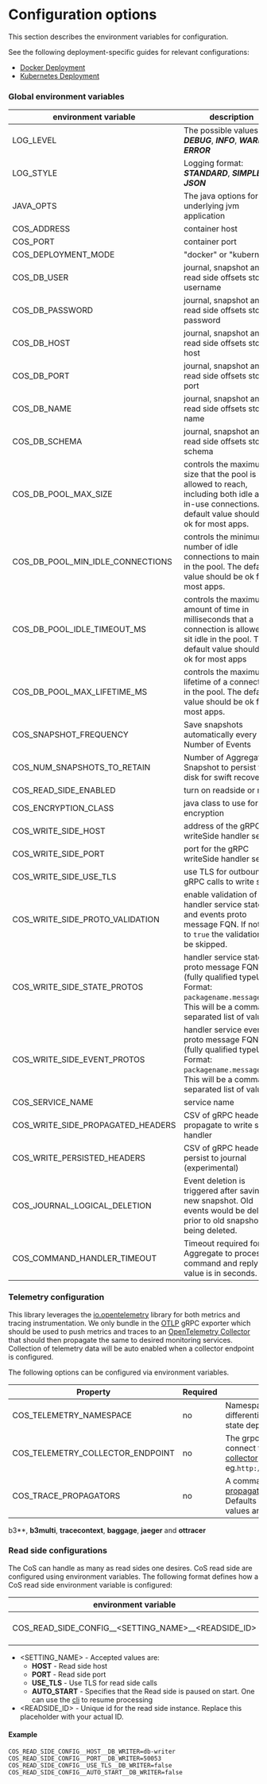 # Configuration options

This section describes the environment variables for configuration.

See the following deployment-specific guides for relevant configurations:

- [Docker Deployment](./docker-deployment.md)
- [Kubernetes Deployment](./kubernetes-deployment.md)

### Global environment variables

| environment variable | description | default |
|--- | --- | --- |
| LOG_LEVEL | The possible values are: _**DEBUG**_, _**INFO**_, _**WARN**_, _**ERROR**_ | DEBUG |
| LOG_STYLE | Logging format: _**STANDARD**_, _**SIMPLE**_, _**JSON**_ | _**JSON**_ |
| JAVA_OPTS | The java options for the underlying jvm application | -Xms256M -Xmx1G -XX:+UseG1GC |
| COS_ADDRESS | container host | 0.0.0.0 |
| COS_PORT | container port | 9000 |
| COS_DEPLOYMENT_MODE | "docker" or "kubernetes" | "docker" |
| COS_DB_USER | journal, snapshot and read side offsets store username | postgres |
| COS_DB_PASSWORD | journal, snapshot and read side offsets store password | changeme |
| COS_DB_HOST | journal, snapshot and read side offsets store host | localhost |
| COS_DB_PORT | journal, snapshot and read side offsets store port | 5432 |
| COS_DB_NAME | journal, snapshot and read side offsets store db name | postgres |
| COS_DB_SCHEMA | journal, snapshot and read side offsets store db schema | public |
| COS_DB_POOL_MAX_SIZE |  controls the maximum size that the pool is allowed to reach, including both idle and in-use connections. The default value should be ok for most apps. | 10 |
| COS_DB_POOL_MIN_IDLE_CONNECTIONS | controls the minimum number of idle connections to maintain in the pool. The default value should be ok for most apps. | 3 |
| COS_DB_POOL_IDLE_TIMEOUT_MS | controls the maximum amount of time in milliseconds that a connection is allowed to sit idle in the pool. The default value should be ok for most apps | 30000 |
| COS_DB_POOL_MAX_LIFETIME_MS | controls the maximum lifetime of a connection in the pool. The default value should be ok for most apps. | 60000 |
| COS_SNAPSHOT_FREQUENCY |Save snapshots automatically every Number of Events| 100 |
| COS_NUM_SNAPSHOTS_TO_RETAIN | Number of Aggregate Snapshot to persist to disk for swift recovery | 2 |
| COS_READ_SIDE_ENABLED | turn on readside or not | false |
| COS_ENCRYPTION_CLASS | java class to use for encryption | <none> |
| COS_WRITE_SIDE_HOST | address of the gRPC writeSide handler service | <none> |
| COS_WRITE_SIDE_PORT | port for the gRPC writeSide handler service | <none> |
| COS_WRITE_SIDE_USE_TLS | use TLS for outbound gRPC calls to write side | false |
| COS_WRITE_SIDE_PROTO_VALIDATION | enable validation of the handler service states and events proto message FQN. If not set to `true` the validation will be skipped.  | false |
| COS_WRITE_SIDE_STATE_PROTOS | handler service states proto message FQN (fully qualified typeUrl). Format: `packagename.messagename`. This will be a comma separated list of values | <none> |
| COS_WRITE_SIDE_EVENT_PROTOS | handler service events proto message FQN (fully qualified typeUrl). Format: `packagename.messagename`. This will be a comma separated list of values | <none> |
| COS_SERVICE_NAME | service name | chiefofstate |
| COS_WRITE_SIDE_PROPAGATED_HEADERS | CSV of gRPC headers to propagate to write side handler | <none> |
| COS_WRITE_PERSISTED_HEADERS | CSV of gRPC headers to persist to journal (experimental) | <none> |
| COS_JOURNAL_LOGICAL_DELETION | Event deletion is triggered after saving a new snapshot. Old events would be deleted prior to old snapshots being deleted. | false |
| COS_COMMAND_HANDLER_TIMEOUT | Timeout required for the Aggregate to process command and reply. The value is in seconds. | 5 |

### Telemetry configuration

This library leverages the [io.opentelemetry](https://opentelemetry.io/docs/java/) library for both metrics and tracing
instrumentation. We only bundle in
the [OTLP](https://github.com/open-telemetry/opentelemetry-specification/blob/main/specification/protocol/otlp.md) gRPC
exporter which should be used to push metrics and traces to
an [OpenTelemetry Collector](https://opentelemetry.io/docs/collector/)
that should then propagate the same to desired monitoring services. Collection of telemetry data will be auto enabled
when a collector endpoint is configured.

The following options can be configured via environment variables.

Property | Required | Description
--- | --- | ---
COS_TELEMETRY_NAMESPACE | no | Namespace to be used to differentiate different chief of state deployments
COS_TELEMETRY_COLLECTOR_ENDPOINT | no | The grpc endpoint to be use to connect to an [opentelemetry collector](https://opentelemetry.io/docs/collector/) eg.`http://otlp.collector:4317`
COS_TRACE_PROPAGATORS | no | A comma separated list of [propagators](https://github.com/open-telemetry/opentelemetry-specification/blob/main/specification/context/api-propagators.md#propagators-distribution) to enable. Defaults to `b3multi`. Valid values are **

b3**, **b3multi**, **tracecontext**, **baggage**, **jaeger** and **ottracer**

### Read side configurations
The CoS can handle as many as read sides one desires. CoS read side are configured using environment variables.
The following format defines how a CoS read side environment variable is configured:

| environment variable | description | default |
|--- | --- | --- |
| COS_READ_SIDE_CONFIG__<SETTING_NAME>__<READSIDE_ID> | readside configuration settings | <none> |

- <SETTING_NAME> - Accepted values are:
    - **HOST** - Read side host
    - **PORT** - Read side port
    - **USE_TLS** - Use TLS for read side calls
    - **AUTO_START** - Specifies that the Read side is paused on start. One can use
      the [cli](https://github.com/chief-of-state/cos-cli) to resume processing
- <READSIDE_ID> - Unique id for the read side instance. Replace this placeholder with your actual ID.

#### Example

```shell
COS_READ_SIDE_CONFIG__HOST__DB_WRITER=db-writer
COS_READ_SIDE_CONFIG__PORT__DB_WRITER=50053
COS_READ_SIDE_CONFIG__USE_TLS__DB_WRITER=false
COS_READ_SIDE_CONFIG__AUTO_START__DB_WRITER=false
```